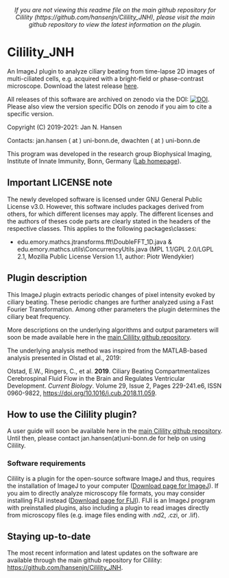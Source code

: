 <p align="center">
<i>If you are not viewing this readme file on the main github repository for Cilility (https://github.com/hansenjn/Cilility_JNH), please visit the main github repository to view the latest information on the plugin.</i>
</p>

# Cilility_JNH
An ImageJ plugin to analyze ciliary beating from time-lapse 2D images of multi-ciliated cells, e.g. acquired with a bright-field or phase-contrast microscope. Download the latest release [here](https://github.com/hansenjn/Cilility_JNH/releases).

All releases of this software are archived on zenodo via the DOI: <a href="https://doi.org/10.5281/zenodo.5138072"><img src="https://zenodo.org/badge/DOI/10.5281/zenodo.5138071.svg" alt="DOI"></a>. Please also view the version specific DOIs on zenodo if you aim to cite a specific version.

Copyright (C) 2019-2021: Jan N. Hansen

Contacts: jan.hansen ( at ) uni-bonn.de, dwachten ( at ) uni-bonn.de

This program was developed in the research group Biophysical Imaging, Institute of Innate Immunity, Bonn, Germany ([Lab homepage](https://www.iiibonn.de/dagmar-wachten-lab/dagmar-wachten-lab-science)).

## Important LICENSE note
The newly developed software is licensed under GNU General Public License v3.0. However, this software includes packages derived from others, for which different licenses may apply. The different licenses and the authors of theses code parts are clearly stated in the headers of the respective classes. This applies to the following packages\classes:
- edu.emory.mathcs.jtransforms.fft\DoubleFFT_1D.java & edu.emory.mathcs.utils\ConcurrencyUtils.java (MPL 1.1/GPL 2.0/LGPL 2.1, Mozilla Public License Version 1.1, author: Piotr Wendykier)

## Plugin description
This ImageJ plugin extracts periodic changes of pixel intensity evoked by ciliary beating. These periodic changes are further analyzed using a Fast Fourier Transformation. Among other parameters the plugin determines the ciliary beat frequency.

More descriptions on the underlying algorithms and output parameters will soon be made available here in the [main Cilility github repository](https://github.com/hansenjn/Cilility_JNH/).

The underlying analysis method was inspired from the MATLAB-based analysis presented in Olstad et al., 2019:

Olstad, E.W., Ringers, C., et al. **2019**. Ciliary Beating Compartmentalizes Cerebrospinal Fluid Flow in the Brain and Regulates Ventricular Development.
*Current Biology*. Volume 29, Issue 2, Pages 229-241.e6, ISSN 0960-9822, https://doi.org/10.1016/j.cub.2018.11.059.

## How to use the Cilility plugin?
A user guide will soon be available here in the [main Cilility github repository](https://github.com/hansenjn/Cilility_JNH/). Until then, please contact jan.hansen(at)uni-bonn.de for help on using Cilility.

### Software requirements
Cilility is a plugin for the open-source software ImageJ and thus, requires the installation of ImageJ to your computer ([Download page for ImageJ](https://imagej.net/Downloads)). If you aim to directly analyze microscopy file formats, you may consider installing FIJI instead ([Download page for FIJI](https://fiji.sc/)). FIJI is an ImageJ program with preinstalled plugins, also including a plugin to read images directly from microscopy files (e.g. image files ending with .nd2, .czi, or .lif).

## Staying up-to-date
The most recent information and latest updates on the software are available through the main github repository for Cilility: 
https://github.com/hansenjn/Cilility_JNH.
